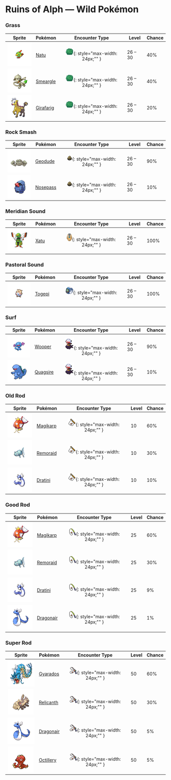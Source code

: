 # Ruins of Alph — Wild Pokémon

### Grass

| Sprite | Pokémon | Encounter Type | Level | Chance |
|:------:|---------|:--------------:|-------|--------|
| ![Natu](../../assets/sprites/natu/front.gif "Natu: It usually forages for food on the ground but may, on rare occasions, hop onto branches to peck at shoots.") | [Natu](../../pokemon/natu.md) | ![Grass](../../assets/encounter_types/grass.png "Grass"){: style="max-width: 24px;"" }| 26 – 30 | 40% |
| ![Smeargle](../../assets/sprites/smeargle/front.gif "Smeargle: Once it becomes an adult, it has a tendency to let its comrades plant footprints on its back.") | [Smeargle](../../pokemon/smeargle.md) | ![Grass](../../assets/encounter_types/grass.png "Grass"){: style="max-width: 24px;"" }| 26 – 30 | 40% |
| ![Girafarig](../../assets/sprites/girafarig/front.gif "Girafarig: Its tail, which also contains a small brain, may bite on its own if it notices an alluring smell.") | [Girafarig](../../pokemon/girafarig.md) | ![Grass](../../assets/encounter_types/grass.png "Grass"){: style="max-width: 24px;"" }| 26 – 30 | 20% |

### Rock Smash

| Sprite | Pokémon | Encounter Type | Level | Chance |
|:------:|---------|:--------------:|-------|--------|
| ![Geodude](../../assets/sprites/geodude/front.gif "Geodude: It uses its arms to steadily climb steep mountain paths. It swings its fists around if angered.") | [Geodude](../../pokemon/geodude.md) | ![Rock Smash](../../assets/encounter_types/rock_smash.png "Rock Smash"){: style="max-width: 24px;"" }| 26 – 30 | 90% |
| ![Nosepass](../../assets/sprites/nosepass/front.gif "Nosepass: If two of these meet, they cannot get too close because their noses repel each other.") | [Nosepass](../../pokemon/nosepass.md) | ![Rock Smash](../../assets/encounter_types/rock_smash.png "Rock Smash"){: style="max-width: 24px;"" }| 26 – 30 | 10% |

### Meridian Sound

| Sprite | Pokémon | Encounter Type | Level | Chance |
|:------:|---------|:--------------:|-------|--------|
| ![Xatu](../../assets/sprites/xatu/front.gif "Xatu: In South America, it is said that its right eye sees the future and its left eye views the past.") | [Xatu](../../pokemon/xatu.md) | ![Meridian Sound](../../assets/encounter_types/meridian_sound.png "Meridian Sound"){: style="max-width: 24px;"" }| 26 – 30 | 100% |

### Pastoral Sound

| Sprite | Pokémon | Encounter Type | Level | Chance |
|:------:|---------|:--------------:|-------|--------|
| ![Togepi](../../assets/sprites/togepi/front.gif "Togepi: A proverb claims that happiness will come to anyone who can make a sleeping TOGEPI stand up.") | [Togepi](../../pokemon/togepi.md) | ![Pastoral Sound](../../assets/encounter_types/pastoral_sound.png "Pastoral Sound"){: style="max-width: 24px;"" }| 26 – 30 | 100% |

### Surf

| Sprite | Pokémon | Encounter Type | Level | Chance |
|:------:|---------|:--------------:|-------|--------|
| ![Wooper](../../assets/sprites/wooper/front.gif "Wooper: When it walks around on the ground, it coats its body with a slimy, poisonous film.") | [Wooper](../../pokemon/wooper.md) | ![Surf](../../assets/encounter_types/surf.png "Surf"){: style="max-width: 24px;"" }| 26 – 30 | 90% |
| ![Quagsire](../../assets/sprites/quagsire/front.gif "Quagsire: Due to its relaxed and carefree attitude, it often bumps its head on boulders and boat hulls as it swims.") | [Quagsire](../../pokemon/quagsire.md) | ![Surf](../../assets/encounter_types/surf.png "Surf"){: style="max-width: 24px;"" }| 26 – 30 | 10% |

### Old Rod

| Sprite | Pokémon | Encounter Type | Level | Chance |
|:------:|---------|:--------------:|-------|--------|
| ![Magikarp](../../assets/sprites/magikarp/front.gif "Magikarp: For no reason, it jumps and splashes about, making it easy for predators like PIDGEOTTO to catch it mid-jump.") | [Magikarp](../../pokemon/magikarp.md) | ![Old Rod](../../assets/encounter_types/old_rod.png "Old Rod"){: style="max-width: 24px;"" }| 10 | 60% |
| ![Remoraid](../../assets/sprites/remoraid/front.gif "Remoraid: Using its dorsal fin as a suction pad, it clings to a MANTINE’s underside to scavenge for leftovers.") | [Remoraid](../../pokemon/remoraid.md) | ![Old Rod](../../assets/encounter_types/old_rod.png "Old Rod"){: style="max-width: 24px;"" }| 10 | 30% |
| ![Dratini](../../assets/sprites/dratini/front.gif "Dratini: This Pokémon is full of life energy. It continually sheds its skin and grows steadily larger.") | [Dratini](../../pokemon/dratini.md) | ![Old Rod](../../assets/encounter_types/old_rod.png "Old Rod"){: style="max-width: 24px;"" }| 10 | 10% |

### Good Rod

| Sprite | Pokémon | Encounter Type | Level | Chance |
|:------:|---------|:--------------:|-------|--------|
| ![Magikarp](../../assets/sprites/magikarp/front.gif "Magikarp: For no reason, it jumps and splashes about, making it easy for predators like PIDGEOTTO to catch it mid-jump.") | [Magikarp](../../pokemon/magikarp.md) | ![Good Rod](../../assets/encounter_types/good_rod.png "Good Rod"){: style="max-width: 24px;"" }| 25 | 60% |
| ![Remoraid](../../assets/sprites/remoraid/front.gif "Remoraid: Using its dorsal fin as a suction pad, it clings to a MANTINE’s underside to scavenge for leftovers.") | [Remoraid](../../pokemon/remoraid.md) | ![Good Rod](../../assets/encounter_types/good_rod.png "Good Rod"){: style="max-width: 24px;"" }| 25 | 30% |
| ![Dratini](../../assets/sprites/dratini/front.gif "Dratini: This Pokémon is full of life energy. It continually sheds its skin and grows steadily larger.") | [Dratini](../../pokemon/dratini.md) | ![Good Rod](../../assets/encounter_types/good_rod.png "Good Rod"){: style="max-width: 24px;"" }| 25 | 9% |
| ![Dragonair](../../assets/sprites/dragonair/front.gif "Dragonair: Its crystalline orbs appear to give this Pokémon the power to freely control the weather.") | [Dragonair](../../pokemon/dragonair.md) | ![Good Rod](../../assets/encounter_types/good_rod.png "Good Rod"){: style="max-width: 24px;"" }| 25 | 1% |

### Super Rod

| Sprite | Pokémon | Encounter Type | Level | Chance |
|:------:|---------|:--------------:|-------|--------|
| ![Gyarados](../../assets/sprites/gyarados/front.gif "Gyarados: Once it appears, it goes on a rampage. It remains enraged until it demolishes everything around it.") | [Gyarados](../../pokemon/gyarados.md) | ![Super Rod](../../assets/encounter_types/super_rod.png "Super Rod"){: style="max-width: 24px;"" }| 50 | 60% |
| ![Relicanth](../../assets/sprites/relicanth/front.gif "Relicanth: Discovered by chance during deep-sea explorations, it has not changed since ancient times.") | [Relicanth](../../pokemon/relicanth.md) | ![Super Rod](../../assets/encounter_types/super_rod.png "Super Rod"){: style="max-width: 24px;"" }| 50 | 30% |
| ![Dragonair](../../assets/sprites/dragonair/front.gif "Dragonair: Its crystalline orbs appear to give this Pokémon the power to freely control the weather.") | [Dragonair](../../pokemon/dragonair.md) | ![Super Rod](../../assets/encounter_types/super_rod.png "Super Rod"){: style="max-width: 24px;"" }| 50 | 5% |
| ![Octillery](../../assets/sprites/octillery/front.gif "Octillery: It instinctively sneaks into rocky holes. If it gets sleepy, it steals the nest of a fellow OCTILLERY.") | [Octillery](../../pokemon/octillery.md) | ![Super Rod](../../assets/encounter_types/super_rod.png "Super Rod"){: style="max-width: 24px;"" }| 50 | 5% |

